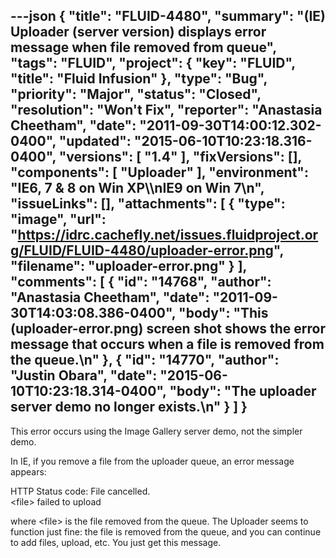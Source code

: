 ---json
{
  "title": "FLUID-4480",
  "summary": "(IE) Uploader (server version) displays error message when file removed from queue",
  "tags": "FLUID",
  "project": {
    "key": "FLUID",
    "title": "Fluid Infusion"
  },
  "type": "Bug",
  "priority": "Major",
  "status": "Closed",
  "resolution": "Won't Fix",
  "reporter": "Anastasia Cheetham",
  "date": "2011-09-30T14:00:12.302-0400",
  "updated": "2015-06-10T10:23:18.316-0400",
  "versions": [
    "1.4"
  ],
  "fixVersions": [],
  "components": [
    "Uploader"
  ],
  "environment": "IE6, 7 & 8 on Win XP\\\nIE9 on Win 7\n",
  "issueLinks": [],
  "attachments": [
    {
      "type": "image",
      "url": "https://idrc.cachefly.net/issues.fluidproject.org/FLUID/FLUID-4480/uploader-error.png",
      "filename": "uploader-error.png"
    }
  ],
  "comments": [
    {
      "id": "14768",
      "author": "Anastasia Cheetham",
      "date": "2011-09-30T14:03:08.386-0400",
      "body": "This (uploader-error.png) screen shot shows the error message that occurs when a file is removed from the queue.\n"
    },
    {
      "id": "14770",
      "author": "Justin Obara",
      "date": "2015-06-10T10:23:18.314-0400",
      "body": "The uploader server demo no longer exists.\n"
    }
  ]
}
---
This error occurs using the Image Gallery server demo, not the simpler demo.

In IE, if you remove a file from the uploader queue, an error message appears:

HTTP Status code: File cancelled.\
\<file> failed to upload

where \<file> is the file removed from the queue. The Uploader seems to function just fine: the file is removed from the queue, and you can continue to add files, upload, etc. You just get this message.

        